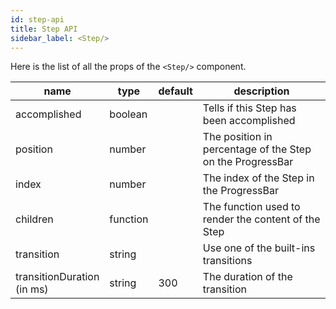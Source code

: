 ```yaml
---
id: step-api
title: Step API
sidebar_label: <Step/>
---
```


Here is the list of all the props of the `<Step/>` component.

<table class="table table-bordered table-striped">
  <thead>
    <tr>
      <th style="width: 100px;">name</th>
      <th style="width: 50px;">type</th>
      <th style="width: 50px;">default</th>
      <th>description</th>
    </tr>
  </thead>
  <tbody>
    <tr>
      <td>accomplished</td>
      <td>boolean</td>
      <td></td>
      <td>Tells if this Step has been accomplished</td>
    </tr>
    <tr>
      <td>position</td>
      <td>number</td>
      <td></td>
      <td>The position in percentage of the Step on the ProgressBar</td>
    </tr>
    <tr>
      <td>index</td>
      <td>number</td>
      <td></td>
      <td>The index of the Step in the ProgressBar</td>
    </tr>
    <tr>
      <td>children</td>
      <td>function</td>
      <td></td>
      <td>The function used to render the content of the Step</td>
    </tr>
    <tr>
      <td>transition</td>
      <td>string</td>
      <td></td>
      <td>Use one of the built-ins transitions</td>
    </tr>
    <tr>
      <td>transitionDuration (in ms)</td>
      <td>string</td>
      <td>300</td>
      <td>The duration of the transition</td>
    </tr>
  </tbody>
</table>
